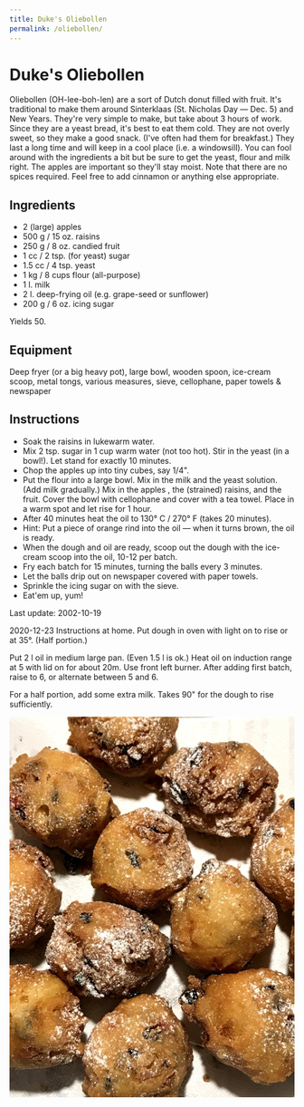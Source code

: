 ```yaml
---
title: Duke's Oliebollen
permalink: /oliebollen/
---
```

# Duke's Oliebollen

Oliebollen (OH-lee-boh-len) are a sort of Dutch donut filled with fruit. It's traditional to make them around Sinterklaas (St. Nicholas Day — Dec. 5) and New Years. They're very simple to make, but take about 3 hours of work. Since they are a yeast bread, it's best to eat them cold. They are not overly sweet, so they make a good snack. (I've often had them for breakfast.) They last a long time and will keep in a cool place (i.e. a windowsill). You can fool around with the ingredients a bit but be sure to get the yeast, flour and milk right. The apples are important so they'll stay moist. Note that there are no spices required. Feel free to add cinnamon or anything else appropriate.

## Ingredients

- 2 (large) apples
- 500 g / 15 oz. raisins
- 250 g / 8 oz. candied fruit
- 1 cc / 2 tsp. (for yeast) sugar
- 1.5 cc / 4 tsp. yeast
- 1 kg / 8 cups flour (all-purpose)
- 1 l. milk
- 2 l. deep-frying oil (e.g. grape-seed or sunflower)
- 200 g / 6 oz. icing sugar 

Yields 50.

## Equipment

Deep fryer (or a big heavy pot), large bowl, wooden spoon, ice-cream scoop, metal tongs, various measures, sieve, cellophane, paper towels & newspaper

## Instructions

- Soak the raisins in lukewarm water.
- Mix 2 tsp. sugar in 1 cup warm water (not too hot). Stir in the yeast (in a bowl!). Let stand for exactly 10 minutes.
- Chop the apples up into tiny cubes, say 1/4".
- Put the flour into a large bowl. Mix in the milk and the yeast solution. (Add milk gradually.) Mix in the apples , the (strained) raisins, and the fruit. Cover the bowl with cellophane and cover with a tea towel. Place in a warm spot and let rise for 1 hour.
- After 40 minutes heat the oil to 130° C / 270° F (takes 20 minutes).
- Hint: Put a piece of orange rind into the oil — when it turns brown, the oil is ready.
- When the dough and oil are ready, scoop out the dough with the ice-cream scoop into the oil, 10-12 per batch.
- Fry each batch for 15 minutes, turning the balls every 3 minutes.
- Let the balls drip out on newspaper covered with paper towels.
- Sprinkle the icing sugar on with the sieve.
- Eat'em up, yum!

Last update: 2002-10-19

2020-12-23
Instructions at home. 
Put dough in oven with light on to rise or at 35°. (Half portion.)

Put 2 l oil in medium large pan. (Even 1.5 l is ok.)
Heat oil on induction range at 5 with lid on for about 20m. Use front left burner. 
After adding first batch, raise to 6, or alternate between 5 and 6. 


For a half portion, add some extra milk.
Takes 90" for the dough to rise sufficiently. 



  
![Oliebollen](images/oliebollen.jpeg)

